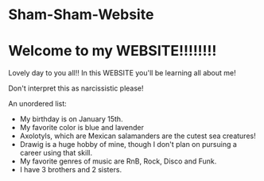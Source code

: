 # Sham-Sham-Website
<head>
  <title>Sham Sham Website</title>
  <style>
    h1}
    color:black;
    text-align:center;
    }
  </style>
</head>
<body>
  <h1>Welcome to my WEBSITE!!!!!!!!</h1>
  <p>Lovely day to you all!! In this WEBSITE you'll be learning all about me!</p>
  <p> Don't interpret this as narcissistic please!</p>
  An unordered list:
  <ul>
    <li>My birthday is on January 15th.</li>
    <li>My favorite color is blue and lavender</li>
    <li>Axolotyls, which are Mexican salamanders are the cutest sea creatures!</li>
    <li>Drawig is a huge hobby of mine, though I don't plan on pursuing a career using that skill.</li>
    <li>My favorite genres of music are RnB, Rock, Disco and Funk.</li>
    <li>I have 3 brothers and 2 sisters.</li>
  </ul>
 </head>
</body>
    
   
